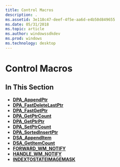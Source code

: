 ```yaml
---
title: Control Macros
description: .
ms.assetid: 3e118c47-deef-4f5e-aa6d-e4b50d849655
ms.date: 05/31/2018
ms.topic: article
ms.author: windowssdkdev
ms.prod: windows
ms.technology: desktop
---
```


# Control Macros

## In This Section

-   [**DPA\_AppendPtr**](/windows/win32/dpa_dsa/nf-dpa_dsa-dpa_appendptr?branch=master)
-   [**DPA\_FastDeleteLastPtr**](/windows/win32/dpa_dsa/nf-dpa_dsa-dpa_fastdeletelastptr?branch=master)
-   [**DPA\_FastGetPtr**](/windows/win32/dpa_dsa/nf-dpa_dsa-dpa_fastgetptr?branch=master)
-   [**DPA\_GetPtrCount**](/windows/win32/dpa_dsa/nf-dpa_dsa-dpa_getptrcount?branch=master)
-   [**DPA\_GetPtrPtr**](/windows/win32/dpa_dsa/nf-dpa_dsa-dpa_getptrptr?branch=master)
-   [**DPA\_SetPtrCount**](/windows/win32/dpa_dsa/nf-dpa_dsa-dpa_setptrcount?branch=master)
-   [**DPA\_SortedInsertPtr**](/windows/win32/dpa_dsa/nf-dpa_dsa-dpa_sortedinsertptr?branch=master)
-   [**DSA\_AppendItem**](/windows/win32/dpa_dsa/nf-dpa_dsa-dsa_appenditem?branch=master)
-   [**DSA\_GetItemCount**](/windows/win32/dpa_dsa/nf-dpa_dsa-dsa_getitemcount?branch=master)
-   [**FORWARD\_WM\_NOTIFY**](/windows/win32/Commctrl/nf-commctrl-forward_wm_notify?branch=master)
-   [**HANDLE\_WM\_NOTIFY**](/windows/win32/Commctrl/nf-commctrl-handle_wm_notify?branch=master)
-   [**INDEXTOSTATEIMAGEMASK**](/windows/win32/Commctrl/nf-commctrl-indextostateimagemask?branch=master)

 

 




